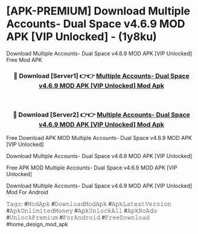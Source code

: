 # [APK-PREMIUM] Download Multiple Accounts- Dual Space v4.6.9 MOD APK [VIP Unlocked] - (1y8ku)
Download Multiple Accounts- Dual Space v4.6.9 MOD APK [VIP Unlocked] Free Mod APK

<div align="center">
<h3>🔴 Download [Server1] 👉👉 <a href="https://apk-comot.site?title=Multiple_Accounts-_Dual_Space_v4.6.9_MOD_APK_[VIP_Unlocked]">Multiple Accounts- Dual Space v4.6.9 MOD APK [VIP Unlocked] Mod Apk</a></h3><br>

<h3>🔴 Download [Server2] 👉👉 <a href="https://apk-comot.site?title=Multiple_Accounts-_Dual_Space_v4.6.9_MOD_APK_[VIP_Unlocked]">Multiple Accounts- Dual Space v4.6.9 MOD APK [VIP Unlocked] Mod Apk</a></h3>
</div>


Free Download APK MOD Multiple Accounts- Dual Space v4.6.9 MOD APK [VIP Unlocked]

Download Multiple Accounts- Dual Space v4.6.9 MOD APK [VIP Unlocked] 

Free APK MOD Multiple Accounts- Dual Space v4.6.9 MOD APK [VIP Unlocked] 

Download Multiple Accounts- Dual Space v4.6.9 MOD APK [VIP Unlocked] Mod For Android

𝚃𝚊𝚐𝚜: #𝙼𝚘𝚍𝙰𝚙𝚔 #𝙳𝚘𝚠𝚗𝚕𝚘𝚊𝚍𝙼𝚘𝚍𝙰𝚙𝚔 #𝙰𝚙𝚔𝙻𝚊𝚝𝚎𝚜𝚝𝚅𝚎𝚛𝚜𝚒𝚘𝚗 #𝙰𝚙𝚔𝚄𝚗𝚕𝚒𝚖𝚒𝚝𝚎𝚍𝙼𝚘𝚗𝚎𝚢 #𝙰𝚙𝚔𝚄𝚗𝚕𝚘𝚌𝚔𝙰𝚕𝚕 #𝙰𝚙𝚔𝙽𝚘𝙰𝚍𝚜 #𝚄𝚗𝚕𝚘𝚌𝚔𝙿𝚛𝚎𝚖𝚒𝚞𝚖 #𝙵𝚘𝚛𝙰𝚗𝚍𝚛𝚘𝚒𝚍 #𝙵𝚛𝚎𝚎𝙳𝚘𝚠𝚗𝚕𝚘𝚊𝚍 #home_design_mod_apk